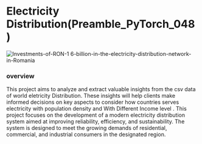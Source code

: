 # Electricity Distribution(Preamble_PyTorch_048)
![Investments-of-RON-1 6-billion-in-the-electricity-distribution-network-in-Romania](https://github.com/user-attachments/assets/77b2bb0e-145f-45fe-8a5f-2c3e4d8b5a3c)


### **overview**
This project aims to analyze and extract valuable insights from the csv data of world eletricity Distribution. These insights will help clients make informed decisions on key aspects to consider how countries serves electricity with population density and With Different Income level . This project focuses on the development of a modern electricity distribution system aimed at improving reliability, efficiency, and sustainability. The system is designed to meet the growing demands of residential, commercial, and industrial consumers in the designated region.
